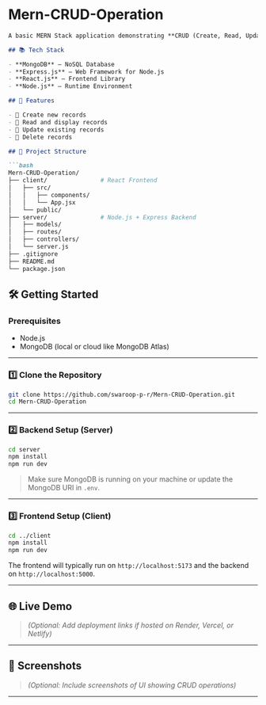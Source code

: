 # Mern-CRUD-Operation
````markdown
A basic MERN Stack application demonstrating **CRUD (Create, Read, Update, Delete)** operations.

## 📚 Tech Stack

- **MongoDB** – NoSQL Database
- **Express.js** – Web Framework for Node.js
- **React.js** – Frontend Library
- **Node.js** – Runtime Environment

## 🚀 Features

- 🔹 Create new records
- 🔹 Read and display records
- 🔹 Update existing records
- 🔹 Delete records

## 📁 Project Structure

```bash
Mern-CRUD-Operation/
├── client/               # React Frontend
│   ├── src/
│   │   ├── components/
│   │   └── App.jsx
│   └── public/
├── server/               # Node.js + Express Backend
│   ├── models/
│   ├── routes/
│   ├── controllers/
│   └── server.js
├── .gitignore
├── README.md
└── package.json
````

## 🛠️ Getting Started

### Prerequisites

* Node.js
* MongoDB (local or cloud like MongoDB Atlas)

---

### 1️⃣ Clone the Repository

```bash
git clone https://github.com/swaroop-p-r/Mern-CRUD-Operation.git
cd Mern-CRUD-Operation
```

---

### 2️⃣ Backend Setup (Server)

```bash
cd server
npm install
npm run dev
```

> Make sure MongoDB is running on your machine or update the MongoDB URI in `.env`.

---

### 3️⃣ Frontend Setup (Client)

```bash
cd ../client
npm install
npm run dev
```

The frontend will typically run on `http://localhost:5173` and the backend on `http://localhost:5000`.

---

## 🌐 Live Demo

> *(Optional: Add deployment links if hosted on Render, Vercel, or Netlify)*

---

## 📸 Screenshots

> *(Optional: Include screenshots of UI showing CRUD operations)*

---

